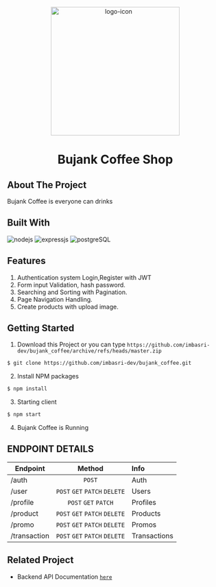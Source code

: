 <p align="center">
  <img src="public\images\bujank coffee.png" width=300 alt="logo-icon" />
  <h1 align='center'>Bujank Coffee Shop</h1>
</p>

## About The Project

Bujank Coffee is everyone can drinks

## Built With

![nodejs](https://img.shields.io/badge/nodejs-16-brightgreen)
![expressjs](https://img.shields.io/badge/expressjs-4-lightgrey)
![postgreSQL](https://img.shields.io/badge/postgreSQL-11-blue)

## Features

1. Authentication system Login,Register with JWT
2. Form input Validation, hash password.
3. Searching and Sorting with Pagination.
4. Page Navigation Handling.
5. Create products with upload image.

## Getting Started

1. Download this Project or you can type
   `https://github.com/imbasri-dev/bujank_coffee/archive/refs/heads/master.zip`

```sh
$ git clone https://github.com/imbasri-dev/bujank_coffee.git
```

2. Install NPM packages

```sh
$ npm install
```

3. Starting client

```sh
$ npm start
```

4. Bujank Coffee is Running

## ENDPOINT DETAILS

| Endpoint     |            Method             | Info         |
| ------------ | :---------------------------: | :----------- |
| /auth        |            `POST`             | Auth         |
| /user        | `POST` `GET` `PATCH` `DELETE` | Users        |
| /profile     |     `POST` `GET` `PATCH`      | Profiles     |
| /product     | `POST` `GET` `PATCH` `DELETE` | Products     |
| /promo       | `POST` `GET` `PATCH` `DELETE` | Promos       |
| /transaction | `POST` `GET` `PATCH` `DELETE` | Transactions |

## Related Project

-  Backend API Documentation [`here`](https://documenter.getpostman.com/view/23706970/2s847ESaNS)
